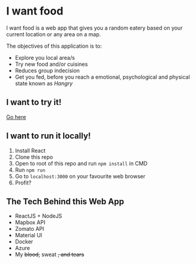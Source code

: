 # I want food

I want food is a web app that gives you a random eatery based on your current location or any area on a map.

The objectives of this application is to:
* Explore you local area/s
* Try new food and/or cuisines
* Reduces group indecision
* Get you fed, before you reach a emotional, psychological and physical state known as *Hangry*

## I want to try it!

[Go here](https://ireallywantfood.azurewebsites.net)

## I want to run it locally!

1. Install React
2. Clone this repo
3. Open to root of this repo and run ```npm install``` in CMD
4. Run ```npm run```
4. Go to ```localhost:3000``` on your favourite web browser
5. Profit?

## The Tech Behind this Web App

* ReactJS + NodeJS
* Mapbox API
* Zomato API
* Material UI
* Docker
* Azure
* My ~~blood,~~ sweat ~~, and tears~~
